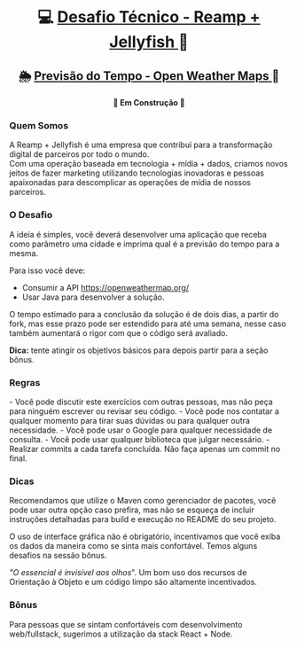 <h1 align="center">
     💻 <a href="https://www.reamp.com.br/" alt=""> Desafio Técnico - Reamp + Jellyfish </a> 🎲
</h1>
<h2 align="center">
     🌦️️ <a href="https://openweathermap.org/" alt="programa de previsão do tempo"> Previsão do Tempo - Open Weather Maps </a> 🌈
</h2>

<h4 align="center">
	🚧 Em Construção 🚧
</h4>

<h3>Quem Somos</h3>
<p>
     A Reamp + Jellyfish é uma empresa que contribuí para a transformação digital de parceiros por todo o mundo. 
     <br>
     Com uma operação baseada em tecnologia + mídia + dados, criamos novos jeitos de fazer marketing utilizando tecnologias inovadoras e pessoas apaixonadas para descomplicar as operações de mídia de nossos parceiros.
</p>

<h3>O Desafio</h3>
A ideia é simples, você deverá desenvolver uma aplicação que receba como parâmetro uma cidade e imprima qual é a previsão do tempo para a mesma. 

Para isso você deve:
- Consumir a API https://openweathermap.org/ 
- Usar Java para desenvolver a solução.

O tempo estimado para a conclusão da solução é de dois dias, a partir do fork, mas esse prazo pode ser estendido para até uma semana, nesse caso também aumentará o rigor com que o código será avaliado.

<b>Dica:</b> tente atingir os objetivos básicos para depois partir para a seção bônus.

</p>

<h3>Regras</h3>
- Você pode discutir este exercícios com outras pessoas, mas não peça para ninguém escrever ou revisar seu código.
- Você pode nos contatar a qualquer momento para tirar suas dúvidas ou para qualquer outra necessidade.
- Você pode usar o Google para qualquer necessidade de consulta.
- Você pode usar qualquer biblioteca que julgar necessário.
- Realizar commits a cada tarefa concluída. Não faça apenas um commit no final.

<h3>Dicas</h3>
<p>Recomendamos que utilize o Maven como gerenciador de pacotes, você pode usar outra opção caso prefira, mas não se esqueça de incluir instruções detalhadas para build e execução no README do seu projeto.</p>
<p>O uso de interface gráfica não é obrigatório, incentivamos que você exiba os dados da maneira como se sinta mais confortável. Temos alguns desafios na sessão bônus. </p>
<p>
<i>"O essencial é invisível aos olhos</i>". Um bom uso dos recursos de Orientação à Objeto e um código limpo são altamente incentivados.
<br>
</p>

<h3>Bônus</h3>
  <p>Para pessoas que se sintam confortáveis com desenvolvimento web/fullstack, sugerimos a  utilização da stack React + Node.</p>

